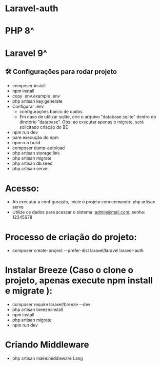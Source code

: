 # Laravel-auth
# PHP 8^
# Laravel 9^

## 🛠️ Configurações para rodar projeto
- composer install
- npm install
- copy .env.example .env
- php artisan key:generate
- Configurar .env
    - configurações banco de dados
    - Em caso de utilizar sqlite, crie o arquivo "database.sqlite" dentro do diretório "database". Obs: ao executar apenas o migrate, será solicitado criação do BD
- npm run dev
- pare execução do npm
- npm run build
- composer dump-autoload
- php artisan storage:link
- php artisan migrate
- php artisan db:seed
- php artisan serve


# Acesso:
- Ao executar a configuração, inicie o projeto com comando: php artisan serve
- Utilize os dados para acessar o sistema: admin@mail.com, senha: 12345678



# Processo de criação do projeto:
- composer create-project --prefer-dist laravel/laravel laravel-auth

# Instalar Breeze (Caso o clone o projeto, apenas execute npm install e migrate ):
- composer require laravel/breeze --dev
- php artisan breeze:install
- npm install
- php artisan migrate
- npm run dev

# Criando Middleware
- php artisan make:middleware Lang
